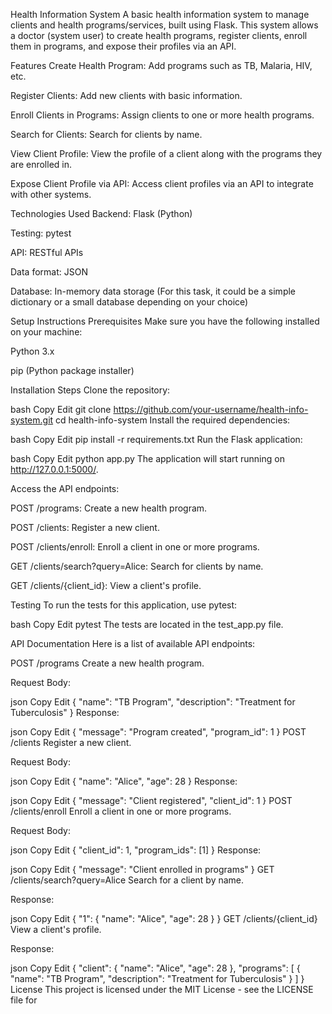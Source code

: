 Health Information System
A basic health information system to manage clients and health programs/services, built using Flask. This system allows a doctor (system user) to create health programs, register clients, enroll them in programs, and expose their profiles via an API.

Features
Create Health Program: Add programs such as TB, Malaria, HIV, etc.

Register Clients: Add new clients with basic information.

Enroll Clients in Programs: Assign clients to one or more health programs.

Search for Clients: Search for clients by name.

View Client Profile: View the profile of a client along with the programs they are enrolled in.

Expose Client Profile via API: Access client profiles via an API to integrate with other systems.

Technologies Used
Backend: Flask (Python)

Testing: pytest

API: RESTful APIs

Data format: JSON

Database: In-memory data storage (For this task, it could be a simple dictionary or a small database depending on your choice)

Setup Instructions
Prerequisites
Make sure you have the following installed on your machine:

Python 3.x

pip (Python package installer)

Installation Steps
Clone the repository:

bash
Copy
Edit
git clone https://github.com/your-username/health-info-system.git
cd health-info-system
Install the required dependencies:

bash
Copy
Edit
pip install -r requirements.txt
Run the Flask application:

bash
Copy
Edit
python app.py
The application will start running on http://127.0.0.1:5000/.

Access the API endpoints:

POST /programs: Create a new health program.

POST /clients: Register a new client.

POST /clients/enroll: Enroll a client in one or more programs.

GET /clients/search?query=Alice: Search for clients by name.

GET /clients/{client_id}: View a client's profile.

Testing
To run the tests for this application, use pytest:

bash
Copy
Edit
pytest
The tests are located in the test_app.py file.

API Documentation
Here is a list of available API endpoints:

POST /programs
Create a new health program.

Request Body:

json
Copy
Edit
{
  "name": "TB Program",
  "description": "Treatment for Tuberculosis"
}
Response:

json
Copy
Edit
{
  "message": "Program created",
  "program_id": 1
}
POST /clients
Register a new client.

Request Body:

json
Copy
Edit
{
  "name": "Alice",
  "age": 28
}
Response:

json
Copy
Edit
{
  "message": "Client registered",
  "client_id": 1
}
POST /clients/enroll
Enroll a client in one or more programs.

Request Body:

json
Copy
Edit
{
  "client_id": 1,
  "program_ids": [1]
}
Response:

json
Copy
Edit
{
  "message": "Client enrolled in programs"
}
GET /clients/search?query=Alice
Search for a client by name.

Response:

json
Copy
Edit
{
  "1": {
    "name": "Alice",
    "age": 28
  }
}
GET /clients/{client_id}
View a client's profile.

Response:

json
Copy
Edit
{
  "client": {
    "name": "Alice",
    "age": 28
  },
  "programs": [
    {
      "name": "TB Program",
      "description": "Treatment for Tuberculosis"
    }
  ]
}
License
This project is licensed under the MIT License - see the LICENSE file for 
